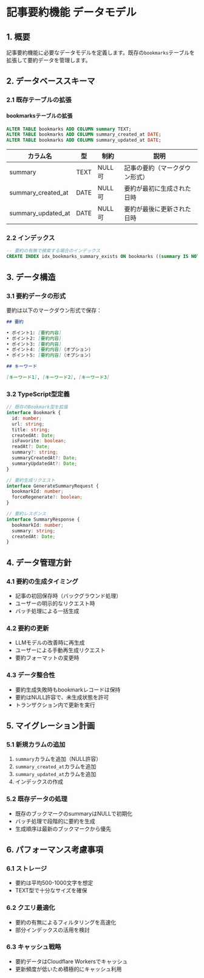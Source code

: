# 記事要約機能 データモデル

## 1. 概要

記事要約機能に必要なデータモデルを定義します。既存の`bookmarks`テーブルを拡張して要約データを管理します。

## 2. データベーススキーマ

### 2.1 既存テーブルの拡張

#### bookmarksテーブルの拡張
```sql
ALTER TABLE bookmarks ADD COLUMN summary TEXT;
ALTER TABLE bookmarks ADD COLUMN summary_created_at DATE;
ALTER TABLE bookmarks ADD COLUMN summary_updated_at DATE;
```

| カラム名 | 型 | 制約 | 説明 |
|---------|------|------|------|
| summary | TEXT | NULL可 | 記事の要約（マークダウン形式） |
| summary_created_at | DATE | NULL可 | 要約が最初に生成された日時 |
| summary_updated_at | DATE | NULL可 | 要約が最後に更新された日時 |

### 2.2 インデックス

```sql
-- 要約の有無で検索する場合のインデックス
CREATE INDEX idx_bookmarks_summary_exists ON bookmarks ((summary IS NOT NULL));
```

## 3. データ構造

### 3.1 要約データの形式

要約は以下のマークダウン形式で保存：

```markdown
## 要約

• ポイント1: [要約内容]
• ポイント2: [要約内容]
• ポイント3: [要約内容]
• ポイント4: [要約内容]（オプション）
• ポイント5: [要約内容]（オプション）

## キーワード

[キーワード1], [キーワード2], [キーワード3]
```

### 3.2 TypeScript型定義

```typescript
// 既存のBookmark型を拡張
interface Bookmark {
  id: number;
  url: string;
  title: string;
  createdAt: Date;
  isFavorite: boolean;
  readAt?: Date;
  summary?: string;
  summaryCreatedAt?: Date;
  summaryUpdatedAt?: Date;
}

// 要約生成リクエスト
interface GenerateSummaryRequest {
  bookmarkId: number;
  forceRegenerate?: boolean;
}

// 要約レスポンス
interface SummaryResponse {
  bookmarkId: number;
  summary: string;
  createdAt: Date;
}
```

## 4. データ管理方針

### 4.1 要約の生成タイミング
- 記事の初回保存時（バックグラウンド処理）
- ユーザーの明示的なリクエスト時
- バッチ処理による一括生成

### 4.2 要約の更新
- LLMモデルの改善時に再生成
- ユーザーによる手動再生成リクエスト
- 要約フォーマットの変更時

### 4.3 データ整合性
- 要約生成失敗時もbookmarkレコードは保持
- 要約はNULL許容で、未生成状態を許可
- トランザクション内で更新を実行

## 5. マイグレーション計画

### 5.1 新規カラムの追加
1. `summary`カラムを追加（NULL許容）
2. `summary_created_at`カラムを追加
3. `summary_updated_at`カラムを追加
4. インデックスの作成

### 5.2 既存データの処理
- 既存のブックマークのsummaryはNULLで初期化
- バッチ処理で段階的に要約を生成
- 生成順序は最新のブックマークから優先

## 6. パフォーマンス考慮事項

### 6.1 ストレージ
- 要約は平均500-1000文字を想定
- TEXT型で十分なサイズを確保

### 6.2 クエリ最適化
- 要約の有無によるフィルタリングを高速化
- 部分インデックスの活用を検討

### 6.3 キャッシュ戦略
- 要約データはCloudflare Workersでキャッシュ
- 更新頻度が低いため積極的にキャッシュ利用